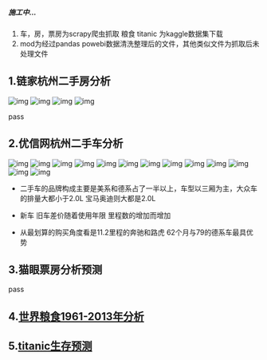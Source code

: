 ##### 施工中...
1. 车，房，票房为scrapy爬虫抓取 粮食 titanic 为kaggle数据集下载
2. mod为经过pandas powebi数据清洗整理后的文件，其他类似文件为抓取后未处理文件
## 1.链家杭州二手房分析
![img](./img/h1.png)
![img](./img/h2.png)
![img](./img/h3.png)
![img](./img/h4.png)

pass

## 2.优信网杭州二手车分析
![img](.//img//car1.png)
![img](.//img//car2.png)
![img](.//img//car3.png)
![img](.//img//car4.png)
![img](.//img//car5.png)
![img](.//img//car6.png)
![img](.//img//car7.png)
![img](.//img//car8.png)
![img](.//img//car9.png)
![img](.//img//car10.png)
![img](.//img//car11.png)
![img](.//img//car12.png)
![img](.//img//car13.png)

+ 二手车的品牌构成主要是美系和德系占了一半以上，车型以三厢为主，大众车的排量大都小于2.0L 宝马奥迪则大都是2.0L

+ 新车 旧车差价随着使用年限 里程数的增加而增加
+ 从最划算的购买角度看是11.2里程的奔驰和路虎 62个月与79的德系车最具优势

## 3.猫眼票房分析预测
pass
## 4.[世界粮食1961-2013年分析](./fao_aly.ipynb)
## 5.[titanic生存预测](./titanic_pre.ipynb)
